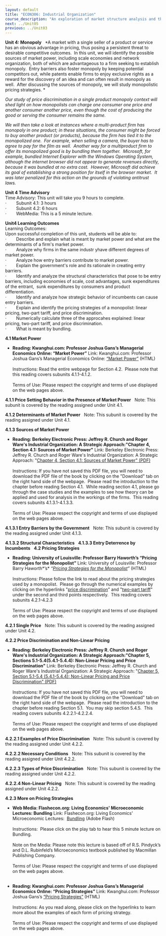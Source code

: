 ```yaml
---
layout: default
title: "ECON306: Industrial Organization"
course_description: "An exploration of market structure analysis and the strategic behaviors of competing firms in different market settings with equal emphasis on theory and empirical studies. Topics include strategies of competitive and cooperative behaviors, firm decisions in regulated environments and the likely effects of deregulation, and a game-theoretic approach."
next: ../Unit05
previous: ../Unit03
---
```

**Unit 4: Monopoly** <span id="4"></span> 
*A market with a single seller of a product or service has an obvious
advantage in pricing, thus posing a persistent threat to desirable
competitive outcomes.  In this unit, we will identify the possible
sources of market power, including scale economies and network
organization, both of which are advantageous to a firm seeking to
establish monopoly.  Entry barriers also foster monopoly by keeping
potential competitors out, while patents enable firms to enjoy exclusive
rights as a reward for the discovery of an idea and can often result in
monopoly as well.  After discussing the sources of monopoly, we will
study monopolistic pricing strategies. *  
  
 *Our study of price discrimination in a single product monopoly context
will shed light on how monopolists can charge one consumer one price and
another consumer another price, even though the cost of producing the
good or serving the consumer remains the same.*  
  
 *We will then take a look at instances where a multi-product firm has
monopoly in one product; in these situations, the consumer might be
forced to buy another product (or products), because the firm has tied
it to the monopolized one.  For example, when selling a camera, the
buyer has to agree to pay for the film as well.  Another way for a
multiproduct firm to offer its monopolized good is by bundling them
together.  Microsoft, for example, bundled Internet Explorer with the
Windows Operating System, although the internet browser did not appear
to generate revenues directly, because it was bundled at no extra cost. 
However, Microsoft did achieve its goal of establishing a strong
position for itself in the browser market.  It was later penalized for
this action on the grounds of violating antitrust laws.*

**Unit 4 Time Advisory**  
Time Advisory: This unit will take you 9 hours to complete.  
 ·        Subunit 4.1: 3 hours  
 ·        Subunit 4.2: 6 hours  
 ·        WebMedia: This is a 5 minute lecture. 

**Unit4 Learning Outcomes**  
Learning Outcomes:  
 Upon successful completion of this unit, students will be able to:  
 ·        Describe and explain what is meant by market power and what
are the determinants of a firm's market power.  
 ·        Analyze why firms in the same industr yhave different degrees
of market power.  
 ·        Analyze how entry barriers contribute to market power.  
 ·        Explain the government's role and its rationale in creating
entry barriers.  
 ·        Identify and analyze the structural characteristics that pose
to be entry barriers, including economies of scale, cost advantages,
sunk expenditures of the entrant,  sunk expenditures by consumers and
product differentiation.    
 ·        Identify and analyze how strategic behavior of incumbents can
cause entry barriers.  
 ·        Explain and identify the pricing strategies of a monopolist:
linear pricing, two-part tariff, and price discrimination.  
 ·        Numerically calculate three of the approcahes explained:
linear pricing, two-part tariff, and price discrimination.  
 ·        What is meant by bundling.

**4.1 Market Power** <span id="4.1"></span> 
-   **Reading: Kwanghui.com: Professor Joshua Gans’s Managerial
    Economics Online: “Market Power”**
    Link: Kwanghui.com: Professor Joshua Gans’s Managerial Economics
    Online: [“Market
    Power”](http://kwanghui.com/mecon/value/Segment%204_2.htm) (HTML)  
        
     Instructions: Read the entire webpage for Section 4.2.  Please note
    that this reading covers subunits 4.1.1-4.1.2.  
        
     Terms of Use: Please respect the copyright and terms of use
    displayed on the web pages above.

**4.1.1 Price Setting Behavior in the Presence of Market Power** <span
id="4.1.1"></span> 
Note: This subunit is covered by the reading assigned under Unit 4.1. 

**4.1.2 Determinants of Market Power** <span id="4.1.2"></span> 
Note: This subunit is covered by the reading assigned under Unit 4.1.

**4.1.3 Sources of Market Power** <span id="4.1.3"></span> 
-   **Reading: Berkeley Electronic Press: Jeffrey R. Church and Roger
    Ware's Industrial Organization: A Strategic Approach:"Chapter 4,
    Section 4.1: Sources of Market Power"**
    Link: Berkeley Electronic Press: Jeffrey R. Church and Roger Ware's
    Industrial Organization: A Strategic Approach: "[Chapter 4, Section
    4.1: Sources of Market
    Power](http://works.bepress.com/jeffrey_church/23/)["
    (PDF)](http://works.bepress.com/jeffrey_church/23/)  
        
     Instructions: If you have not saved this PDF file, you will need to
    download the PDF file of the book by clicking on the "Download" tab
    on the right hand side of the webpage.  Please read the introduction
    to the chapter before reading Section 4.1.  While reading section
    4.1, please go through the case studies and the examples to see how
    theory can be applied and used for analysis in the workings of the
    firms.  This reading covers subunits 4.1.3.1-4.1.3.3.  
        
     Terms of Use: Please respect the copyright and terms of use
    displayed on the web pages above.

**4.1.3.1 Entry Barriers by the Government** <span id="4.1.3.1"></span> 
Note: This subunit is covered by the reading assigned under Unit 4.1.3. 

**4.1.3.2 Structural Characteristics** <span id="4.1.3.2"></span> 
**4.1.3.3 Entry Deterrence by Incumbents** <span id="4.1.3.3"></span> 
**4.2 Pricing Strategies** <span id="4.2"></span> 
-   **Reading: University of Louisville: Professor Barry Haworth’s
    “Pricing Strategies for the Monopolist”**
    Link: University of Louisville: Professor Barry Haworth*’s*
    *“[Pricing Strategies for the
    Monopolist](http://econpage.com/201/handouts/pricing/index.html)”*
    (HTML)  
        
     Instructions: Please follow the link to read about the pricing
    strategies used by a monopolist.  Please go through the numerical
    examples by clicking on the hyperlinks "[price
    discrimination](http://econpage.com/201/handouts/pricing/pricediscrimination.html)"
    and "[two-part
    tariff](http://econpage.com/201/handouts/pricing/twoparttariff.html)"
    under the second and third points respectively.  This reading covers
    subunits 4.2.1-4.2.3  
        
     Terms of Use: Please respect the copyright and terms of use
    displayed on the web pages above.

**4.2.1 Single Price** <span id="4.2.1"></span> 
Note: This subunit is covered by the reading assigned under Unit 4.2. 

**4.2.2 Price Discrimination and Non-Linear Pricing** <span
id="4.2.2"></span> 
-   **Reading: Berkeley Electronic Press: Jeffrey R. Church and Roger
    Ware's Industrial Organization: A Strategic Approach:"Chapter 5,
    Sections 5.1-5.4(5.4.1-5.4.4): Non-Linear Pricing and Price
    Discrimination"**
    Link: Berkeley Electronic Press: Jeffrey R. Church and Roger Ware's
    Industrial Organization: A Strategic Approach: "[Chapter 5, Section
    5.1-5.4 (5.4.1-5.4.4): Non-Linear Pricing and Price
    Discrimination](http://works.bepress.com/jeffrey_church/23/)["
    (PDF)](http://works.bepress.com/jeffrey_church/23/)  
        
     Instructions: If you have not saved this PDF file, you will need to
    download the PDF file of the book by clicking on the "Download" tab
    on the right hand side of the webpage.  Please read the introduction
    to the chapter before reading Section 5.1.  You may skip section
    5.4.5.  This reading covers subunits 4.2.2.1-4.2.2.4.  
        
     Terms of Use: Please respect the copyright and terms of use
    displayed on the web pages above.

**4.2.2.1 Examples of Price Discrimination** <span id="4.2.2.1"></span> 
Note: This subunit is covered by the reading assigned under Unit 4.2.2. 

**4.2.2.2 Necessary Conditions** <span id="4.2.2.2"></span> 
Note: This subunit is covered by the reading assigned under Unit 4.2.2. 

**4.2.2.3 Types of Price Discrimination** <span id="4.2.2.3"></span> 
Note: This subunit is covered by the reading assigned under Unit 4.2.2. 

**4.2.2.4 Non-Linear Pricing** <span id="4.2.2.4"></span> 
Note: This subunit is covered by the reading assigned under Unit 4.2.2. 

**4.2.3 More on Pricing Strategies** <span id="4.2.3"></span> 
-   **Web Media: Flashecon.org: Living Economics' Microeconomic
    Lectures: Bundling**
    Link: Flashecon.org: Living Economics' Microeconomic Lectures: 
    [Bundling](http://livingeconomics.org/youtube.asp?docId=385) (Adobe
    Flash)  
                  
     Instructions:  Please click on the play tab to hear this 5 minute
    lecture on Bundling.  
        
     Note on the Media: Please note this lecture is based off of R.S.
    Pindyck’s and D.L. Rubinfeld’s Microeconomics textbook published by
    Macmillan Publishing Company.  
        
     Terms of Use: Please respect the copyright and terms of use
    displayed on the web pages above.  
      

-   **Reading: Kwanghui.com: Professor Joshua Gans’s Managerial
    Economics Online: “Pricing Strategies”**
    Link: Kwanghui.com: Professor Joshua Gans’s [“Pricing
    Strategies”](http://kwanghui.com/mecon/value/Segment%204_4.htm) (HTML)  
        
     Instructions: As you read along, please click on the hyperlinks to
    learn more about the examples of each form of pricing strategy.  
        
     Terms of Use: Please respect the copyright and terms of use
    displayed on the web pages above.  
      



